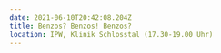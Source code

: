 ```yaml
---
date: 2021-06-10T20:42:08.204Z
title: Benzos? Benzos! Benzos?
location: IPW, Klinik Schlosstal (17.30-19.00 Uhr)
---
```

